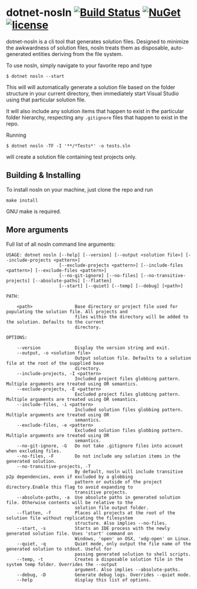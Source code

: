 # dotnet-nosln [![Build Status](https://travis-ci.org/eiriktsarpalis/nosln.svg?branch=master)](https://travis-ci.org/eiriktsarpalis/nosln) [![NuGet](https://img.shields.io/nuget/vpre/dotnet-nosln.svg)](https://www.nuget.org/packages/dotnet-nosln/) [![license](https://img.shields.io/github/license/eiriktsarpalis/nosln.svg)](License.md)

dotnet-nosln is a cli tool that generates solution files. 
Designed to minimize the awkwardness of solution files, 
nosln treats them as disposable, auto-generated entities deriving from the file system.

To use nosln, simply navigate to your favorite repo and type
```
$ dotnet nosln --start
```
This will will automatically generate a solution file based on the folder structure in your current directory,
then immediately start Visual Studio using that particular solution file.

It will also include any solution items that happen to exist in the particular folder hierarchy, respecting any `.gitignore` files that happen to exist in the repo.

Running
```
$ dotnet nosln -TF -I '**/*Tests*' -o tests.sln
```
will create a solution file containing test projects only.

## Building & Installing

To install nosln on your machine, just clone the repo and run
```
make install
```
GNU make is required.

## More arguments

Full list of all nosln command line arguments:
```
USAGE: dotnet nosln [--help] [--version] [--output <solution file>] [--include-projects <pattern>]
                    [--exclude-projects <pattern>] [--include-files <pattern>] [--exclude-files <pattern>]
                    [--no-git-ignore] [--no-files] [--no-transitive-projects] [--absolute-paths] [--flatten]
                    [--start] [--quiet] [--temp] [--debug] [<path>]

PATH:

    <path>                Base directory or project file used for populating the solution file. All projects and
                          files within the directory will be added to the solution. Defaults to the current
                          directory.

OPTIONS:

    --version             Display the version string and exit.
    --output, -o <solution file>
                          Output solution file. Defaults to a solution file at the root of the supplied base
                          directory.
    --include-projects, -I <pattern>
                          Included project files globbing pattern. Multiple arguments are treated using OR semantics.
    --exclude-projects, -E <pattern>
                          Excluded project files globbing pattern. Multiple arguments are treated using OR semantics.
    --include-files, -i <pattern>
                          Included solution files globbing pattern. Multiple arguments are treated using OR
                          semantics.
    --exclude-files, -e <pattern>
                          Excluded solution files globbing pattern. Multiple arguments are treated using OR
                          semantics.
    --no-git-ignore, -G   Do not take .gitignore files into account when excluding files.
    --no-files, -F        Do not include any solution items in the generated solution.
    --no-transitive-projects, -T
                          By default, nosln will include transitive p2p dependencies, even if excluded by a globbing
                          pattern or outside of the project directory.Enable this flag to avoid expanding to
                          transitive projects.
    --absolute-paths, -a  Use absolute paths in generated solution file. Otherwise contents will be relative to the
                          solution file output folder.
    --flatten, -f         Places all projects at the root of the solution file without replicating the filesystem
                          structure. Also implies --no-files.
    --start, -s           Starts an IDE process with the newly generated solution file. Uses 'start' command on
                          Windows, 'open' on OSX, 'xdg-open' on Linux.
    --quiet, -q           Quiet mode, only output the file name of the generated solution to stdout. Useful for
                          passing generated solution to shell scripts.
    --temp, -t            Creates a disposable solution file in the system temp folder. Overrides the --output
                          argument. Also implies --absolute-paths.
    --debug, -D           Generate debug logs. Overrides --quiet mode.
    --help                display this list of options.
```
